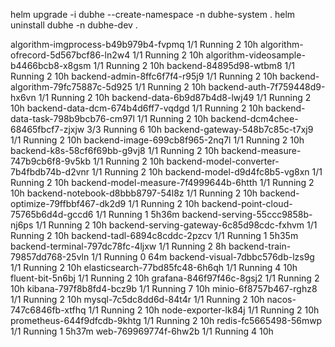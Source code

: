 helm upgrade -i dubhe --create-namespace -n dubhe-system .
helm uninstall dubhe -n dubhe-dev .


algorithm-imgprocess-b49b979b4-fvpmq             1/1     Running     2          10h
algorithm-ofrecord-5d567bcf86-ln2w4              1/1     Running     2          10h
algorithm-videosample-b4466bcb8-x8gsm            1/1     Running     2          10h
backend-84895d98-wtbm8                           1/1     Running     2          10h
backend-admin-8ffc6f7f4-r95j9                    1/1     Running     2          10h
backend-algorithm-79fc75887c-5d925               1/1     Running     2          10h
backend-auth-7f759448d9-hx6vn                    1/1     Running     2          10h
backend-data-6b9d87b4d8-lwj49                    1/1     Running     2          10h
backend-data-dcm-674b4d6ff7-vqdgd                1/1     Running     2          10h
backend-data-task-798b9bcb76-cm97l               1/1     Running     2          10h
backend-dcm4chee-68465fbcf7-zjxjw                3/3     Running     6          10h
backend-gateway-548b7c85c-t7xj9                  1/1     Running     2          10h
backend-image-699cb8f965-2nq7l                   1/1     Running     2          10h
backend-k8s-58cf6f69bb-g9vj8                     1/1     Running     2          10h
backend-measure-747b9cb6f8-9v5kb                 1/1     Running     2          10h
backend-model-converter-7b4fbdb74b-d2vnr         1/1     Running     2          10h
backend-model-d9d4fc8b5-vg8xn                    1/1     Running     2          10h
backend-model-measure-7f4999644b-6htth           1/1     Running     2          10h
backend-notebook-d8bbb8797-54l8z                 1/1     Running     2          10h
backend-optimize-79ffbbf467-dk2d9                1/1     Running     2          10h
backend-point-cloud-75765b6d4d-gccd6             1/1     Running     1          5h36m
backend-serving-55ccc9858b-nj6ps                 1/1     Running     2          10h
backend-serving-gateway-6c85d98cdc-fxhvm         1/1     Running     2          10h
backend-tadl-6894c8cddc-2pzcv                    1/1     Running     1          5h35m
backend-terminal-797dc78fc-4ljxw                 1/1     Running     2          8h
backend-train-79857dd768-25vln                   1/1     Running     0          64m
backend-visual-7dbbc576db-lzs9g                  1/1     Running     2          10h
elasticsearch-77bd85fc48-6h6qh                   1/1     Running     4          10h
fluent-bit-5n6bj                                 1/1     Running     2          10h
grafana-846f97f46c-8gsj2                         1/1     Running     2          10h
kibana-797f8b8fd4-bcz9b                          1/1     Running     7          10h
minio-6f8757b467-rghz8                           1/1     Running     2          10h
mysql-7c5dc8dd6d-84t4r                           1/1     Running     2          10h
nacos-747c6846fb-xtfhq                           1/1     Running     2          10h
node-exporter-lk84j                              1/1     Running     2          10h
prometheus-644f9dfcdb-9khtg                      1/1     Running     2          10h
redis-fc5665498-56mwp                            1/1     Running     1          5h37m
web-769969774f-6hw2b                             1/1     Running     4          10h